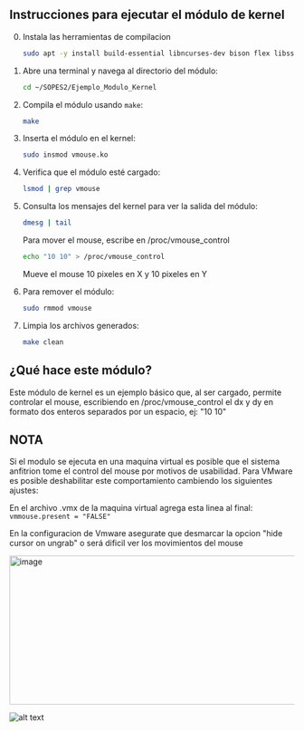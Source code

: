 
## Instrucciones para ejecutar el módulo de kernel

0. Instala las herramientas de compilacion
   ```bash
   sudo apt -y install build-essential libncurses-dev bison flex libssl-dev libelf-dev
   ```

2. Abre una terminal y navega al directorio del módulo:
    ```bash
    cd ~/SOPES2/Ejemplo_Modulo_Kernel
    ```

3. Compila el módulo usando `make`:
    ```bash
    make
    ```

4. Inserta el módulo en el kernel:
    ```bash
    sudo insmod vmouse.ko
    ```

5. Verifica que el módulo esté cargado:
    ```bash
    lsmod | grep vmouse
    ```

6. Consulta los mensajes del kernel para ver la salida del módulo:
    ```bash
    dmesg | tail
    ```

    Para mover el mouse, escribe en /proc/vmouse_control
    ```bash
    echo "10 10" > /proc/vmouse_control
    ```
    Mueve el mouse 10 pixeles en X y 10 pixeles en Y

7. Para remover el módulo:
    ```bash
    sudo rmmod vmouse
    ```

8. Limpia los archivos generados:
    ```bash
    make clean
    ```

## ¿Qué hace este módulo?

Este módulo de kernel es un ejemplo básico que, al ser cargado, permite controlar el mouse, escribiendo en /proc/vmouse_control el dx y dy en formato dos enteros separados por un espacio, ej: "10 10"

## NOTA
Si el modulo se ejecuta en una maquina virtual es posible que el sistema anfitrion tome el control del mouse por motivos de usabilidad.
Para VMware es posible deshabilitar este comportamiento cambiendo los siguientes ajustes:


En el archivo .vmx de la maquina virtual agrega esta linea al final:
```vmmouse.present = "FALSE"```

En la configuracion de Vmware asegurate que desmarcar la opcion "hide cursor on ungrab" o será dificil ver los movimientos del mouse

<img width="674" height="263" alt="image" src="https://github.com/user-attachments/assets/2364f115-49f5-48cb-93c5-c2a1d1ebdf55" />

![alt text](image.png)
